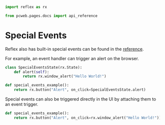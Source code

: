 ```python exec
import reflex as rx

from pcweb.pages.docs import api_reference
```

# Special Events

Reflex also has built-in special events can be found in the [reference]({api_reference.special_events.path}).

For example, an event handler can trigger an alert on the browser.

```python demo exec
class SpecialEventsState(rx.State):
    def alert(self):
        return rx.window_alert("Hello World!")

def special_events_example():
    return rx.button("Alert", on_click=SpecialEventsState.alert)
```


Special events can also be triggered directly in the UI by attaching them to an event trigger.

```python 
def special_events_example():
    return rx.button("Alert", on_click=rx.window_alert("Hello World!"))
```
